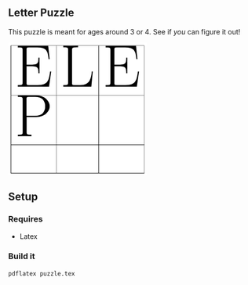 ## Letter Puzzle

This puzzle is meant for ages around 3 or 4. See if _you_ can figure it out!

![one](https://github.com/namoopsoo/letter-puzzle/blob/master/screenshots/Screen%20Shot%202017-10-14%20at%2011.05.41%20AM.png?raw=true)


## Setup

### Requires
* Latex

### Build it

```
pdflatex puzzle.tex
```
